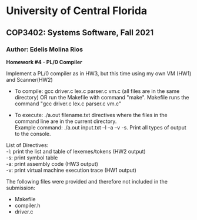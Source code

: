 # University of Central Florida
## COP3402: Systems Software, Fall 2021
### Author: Edelis Molina Rios

**Homework #4 - PL/0 Compiler**  


Implement a PL/0 compiler as in HW3, but this time using my own VM (HW1) and Scanner(HW2)

- To compile: gcc driver.c lex.c parser.c vm.c (all files are in the same directory) OR run the Makefile with command "make". Makefile runs the command "gcc driver.c lex.c parser.c vm.c"  
 
  
- To execute: ./a.out filename.txt directives where the files in the command line are in the current directory.  
Example command: ./a.out input.txt –l –a –v -s. Print all types of output to the console.  

List of Directives:  
-l: print the list and table of lexemes/tokens (HW2 output)  
-s: print symbol table  
-a: print assembly code (HW3 output)  
-v: print virtual machine execution trace (HW1 output)

The following files were provided and therefore not included in the submission:
- Makefile
- compiler.h
- driver.c
